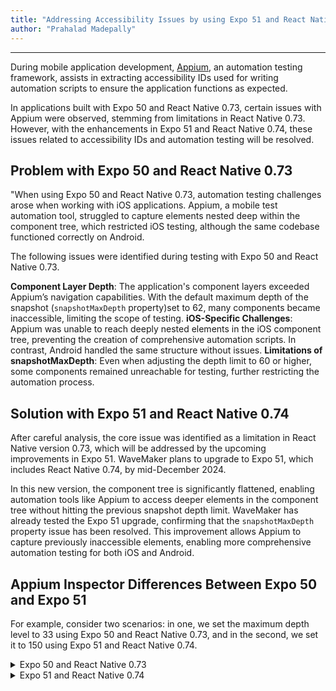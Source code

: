 ```yaml
---
title: "Addressing Accessibility Issues by using Expo 51 and React Native 0.74"
author: "Prahalad Madepally"
---
```

---

During mobile application development, [Appium](/learn/react-native/appium-support/), an automation testing framework, assists in extracting accessibility IDs used for writing automation scripts to ensure the application functions as expected.

In applications built with Expo 50 and React Native 0.73, certain issues with Appium were observed, stemming from limitations in React Native 0.73. However, with the enhancements in Expo 51 and React Native 0.74, these issues related to accessibility IDs and automation testing will be resolved.

<!-- truncate -->

## Problem with Expo 50 and React Native 0.73

"When using Expo 50 and React Native 0.73, automation testing challenges arose when working with iOS applications. Appium, a mobile test automation tool, struggled to capture elements nested deep within the component tree, which restricted iOS testing, although the same codebase functioned correctly on Android.

The following issues were identified during testing with Expo 50 and React Native 0.73.

**Component Layer Depth**: The application's component layers exceeded Appium’s navigation capabilities. With the default maximum depth of the snapshot (`snapshotMaxDepth` property)set to 62, many components became inaccessible, limiting the scope of testing.
**iOS-Specific Challenges**: Appium was unable to reach deeply nested elements in the iOS component tree, preventing the creation of comprehensive automation scripts. In contrast, Android handled the same structure without issues.
**Limitations of snapshotMaxDepth**: Even when adjusting the depth limit to 60 or higher, some components remained unreachable for testing, further restricting the automation process.


## Solution with Expo 51 and React Native 0.74

After careful analysis, the core issue was identified as a limitation in React Native version 0.73, which will be addressed by the upcoming improvements in Expo 51. WaveMaker plans to upgrade to Expo 51, which includes React Native 0.74, by mid-December 2024.

In this new version, the component tree is significantly flattened, enabling automation tools like Appium to access deeper elements in the component tree without hitting the previous snapshot depth limit. WaveMaker has already tested the Expo 51 upgrade, confirming that the `snapshotMaxDepth` property issue has been resolved. This improvement allows Appium to capture previously inaccessible elements, enabling more comprehensive automation testing for both iOS and Android.

## Appium Inspector Differences Between Expo 50 and Expo 51

For example, consider two scenarios: in one, we set the maximum depth level to 33 using Expo 50 and React Native 0.73, and in the second, we set it to 150 using Expo 51 and React Native 0.74.

<details>

<summary>Expo 50 and React Native 0.73</summary>

![Expo 50 and React Native 0.73](/learn/assets/expo50-reactnative-73.png)

In this case, the middle section presents the hierarchical structure of the app’s UI elements, showing how components are organized within different layers of the app. The hierarchy extends up to Level 150, suggesting a deep structure. However, maximum depth level of layers in the component tree is set as 33 so the last fully accessible UI element is found at **Level 33**. 

Beyond this level, Appium encounters a limitation, unable to expand or interact with any elements past Level 33, which restricts further navigation or inspection of deeper layers.

</details>

<details>

<summary>Expo 51 and React Native 0.74</summary>

![Expo 51 and React Native 0.74](/learn/assets/expo51-reactnative-74.png)

In this case, the App Source pane now clearly demonstrates that the UI hierarchy extends to Level 150. The selected element is labeled level 150, is displayed in the Selected Element panel. This confirms that Appium can now fully explore and interact with the entire element hierarchy, even at the deepest level. 

At the bottom of the hierarchy, an element labeled **Depth Reached** signifies that Appium has successfully navigated through all levels. This enhancement eliminates the previous depth limitation, which had restricted access beyond Level 33, allowing for thorough testing and debugging of the entire app’s UI.

</details>




